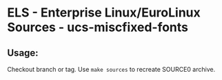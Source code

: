 # ELS - Enterprise Linux/EuroLinux Sources - ucs-miscfixed-fonts
 
## Usage:
  Checkout branch or tag. Use `make sources` to recreate  SOURCE0 archive.
